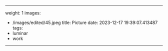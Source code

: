 
---
weight: 1
images:
- /images/edited/45.jpeg
title: Picture
date: 2023-12-17 19:39:07.413487
tags:
- luminar
- work
---